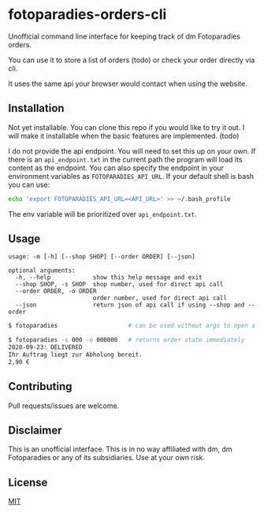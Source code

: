 # fotoparadies-orders-cli
Unofficial command line interface for keeping track of dm Fotoparadies orders.

You can use it to store a list of orders (todo) or check your order directly via cli.

It uses the same api your browser would contact when using the website.

## Installation
Not yet installable. You can clone this repo if you would like to try it out. I will make it installable when the basic features are implemented.
(todo)

I do not provide the api endpoint. You will need to set this up on your own. If there is an ```api_endpoint.txt``` in the current path the program will load its content as the endpoint. You can also specify the endpoint in your environment variables as ```FOTOPARADIES_API_URL```. If your default shell is bash you can use:

```bash
echo 'export FOTOPARADIES_API_URL=<API_URL>' >> ~/.bash_profile
```

The env variable will be prioritized over ```api_endpoint.txt```.

## Usage

```
usage: -m [-h] [--shop SHOP] [--order ORDER] [--json]
```
```
optional arguments:
  -h, --help            show this help message and exit
  --shop SHOP, -s SHOP  shop number, used for direct api call
  --order ORDER, -o ORDER
                        order number, used for direct api call
  --json                return json of api call if using --shop and --order
```
```bash
$ fotoparadies                    # can be used without args to open a menu

$ fotoparadies -s 000 -o 000000   # returns order state immediately
2020-09-23: DELIVERED
Ihr Auftrag liegt zur Abholung bereit.
2,90 €
```

## Contributing
Pull requests/issues are welcome.

## Disclaimer
This is an unofficial interface. This is in no way affiliated with dm, dm Fotoparadies or any of its subsidiaries. Use at your own risk.

## License
[MIT](https://choosealicense.com/licenses/mit/)